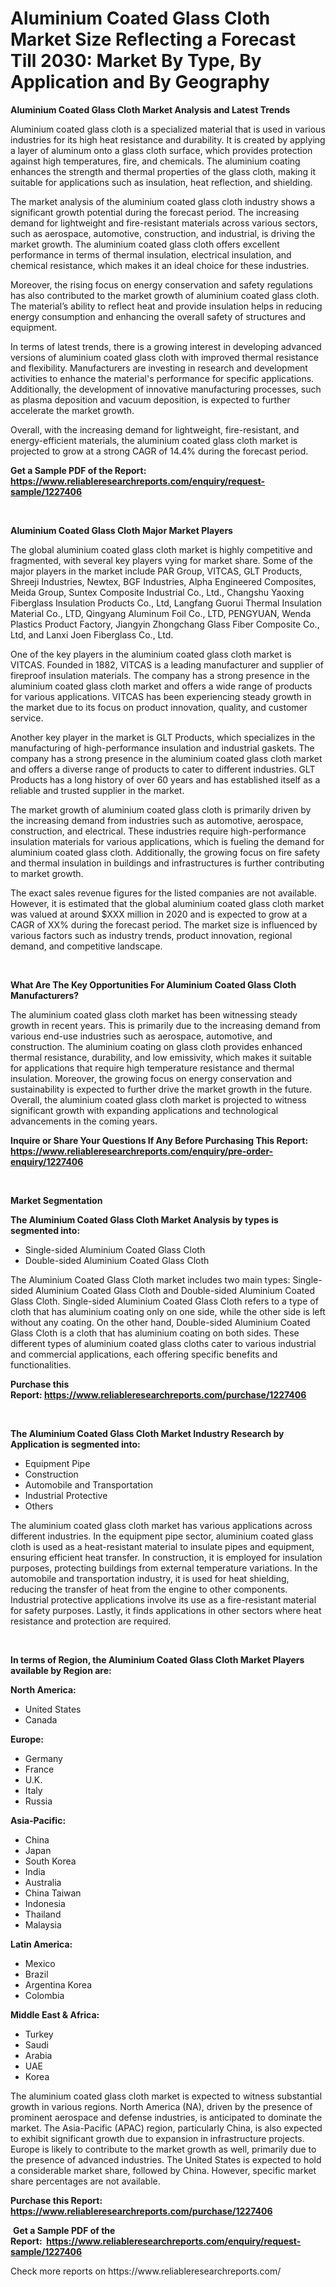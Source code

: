 <p><h1>Aluminium Coated Glass Cloth Market Size Reflecting a Forecast Till 2030: Market By Type, By Application and By Geography</h1></p><p><strong>Aluminium Coated Glass Cloth Market Analysis and Latest Trends</strong></p>
<p><p>Aluminium coated glass cloth is a specialized material that is used in various industries for its high heat resistance and durability. It is created by applying a layer of aluminum onto a glass cloth surface, which provides protection against high temperatures, fire, and chemicals. The aluminium coating enhances the strength and thermal properties of the glass cloth, making it suitable for applications such as insulation, heat reflection, and shielding.</p><p>The market analysis of the aluminium coated glass cloth industry shows a significant growth potential during the forecast period. The increasing demand for lightweight and fire-resistant materials across various sectors, such as aerospace, automotive, construction, and industrial, is driving the market growth. The aluminium coated glass cloth offers excellent performance in terms of thermal insulation, electrical insulation, and chemical resistance, which makes it an ideal choice for these industries.</p><p>Moreover, the rising focus on energy conservation and safety regulations has also contributed to the market growth of aluminium coated glass cloth. The material’s ability to reflect heat and provide insulation helps in reducing energy consumption and enhancing the overall safety of structures and equipment.</p><p>In terms of latest trends, there is a growing interest in developing advanced versions of aluminium coated glass cloth with improved thermal resistance and flexibility. Manufacturers are investing in research and development activities to enhance the material's performance for specific applications. Additionally, the development of innovative manufacturing processes, such as plasma deposition and vacuum deposition, is expected to further accelerate the market growth.</p><p>Overall, with the increasing demand for lightweight, fire-resistant, and energy-efficient materials, the aluminium coated glass cloth market is projected to grow at a strong CAGR of 14.4% during the forecast period.</p></p>
<p><strong>Get a Sample PDF of the Report:&nbsp; <a href="https://www.reliableresearchreports.com/enquiry/request-sample/1227406">https://www.reliableresearchreports.com/enquiry/request-sample/1227406</a></strong></p>
<p>&nbsp;</p>
<p><strong>Aluminium Coated Glass Cloth Major Market Players</strong></p>
<p><p>The global aluminium coated glass cloth market is highly competitive and fragmented, with several key players vying for market share. Some of the major players in the market include PAR Group, VITCAS, GLT Products, Shreeji Industries, Newtex, BGF Industries, Alpha Engineered Composites, Meida Group, Suntex Composite Industrial Co., Ltd., Changshu Yaoxing Fiberglass Insulation Products Co., Ltd, Langfang Guorui Thermal Insulation Material Co., LTD, Qingyang Aluminum Foil Co., LTD, PENGYUAN, Wenda Plastics Product Factory, Jiangyin Zhongchang Glass Fiber Composite Co., Ltd, and Lanxi Joen Fiberglass Co., Ltd.</p><p>One of the key players in the aluminium coated glass cloth market is VITCAS. Founded in 1882, VITCAS is a leading manufacturer and supplier of fireproof insulation materials. The company has a strong presence in the aluminium coated glass cloth market and offers a wide range of products for various applications. VITCAS has been experiencing steady growth in the market due to its focus on product innovation, quality, and customer service. </p><p>Another key player in the market is GLT Products, which specializes in the manufacturing of high-performance insulation and industrial gaskets. The company has a strong presence in the aluminium coated glass cloth market and offers a diverse range of products to cater to different industries. GLT Products has a long history of over 60 years and has established itself as a reliable and trusted supplier in the market.</p><p>The market growth of aluminium coated glass cloth is primarily driven by the increasing demand from industries such as automotive, aerospace, construction, and electrical. These industries require high-performance insulation materials for various applications, which is fueling the demand for aluminium coated glass cloth. Additionally, the growing focus on fire safety and thermal insulation in buildings and infrastructures is further contributing to market growth.</p><p>The exact sales revenue figures for the listed companies are not available. However, it is estimated that the global aluminium coated glass cloth market was valued at around $XXX million in 2020 and is expected to grow at a CAGR of XX% during the forecast period. The market size is influenced by various factors such as industry trends, product innovation, regional demand, and competitive landscape.</p></p>
<p>&nbsp;</p>
<p><strong>What Are The Key Opportunities For Aluminium Coated Glass Cloth Manufacturers?</strong></p>
<p><p>The aluminium coated glass cloth market has been witnessing steady growth in recent years. This is primarily due to the increasing demand from various end-use industries such as aerospace, automotive, and construction. The aluminium coating on glass cloth provides enhanced thermal resistance, durability, and low emissivity, which makes it suitable for applications that require high temperature resistance and thermal insulation. Moreover, the growing focus on energy conservation and sustainability is expected to further drive the market growth in the future. Overall, the aluminium coated glass cloth market is projected to witness significant growth with expanding applications and technological advancements in the coming years.</p></p>
<p><strong>Inquire or Share Your Questions If Any Before Purchasing This Report: <a href="https://www.reliableresearchreports.com/enquiry/pre-order-enquiry/1227406">https://www.reliableresearchreports.com/enquiry/pre-order-enquiry/1227406</a></strong></p>
<p>&nbsp;</p>
<p><strong>Market Segmentation</strong></p>
<p><strong>The Aluminium Coated Glass Cloth Market Analysis by types is segmented into:</strong></p>
<p><ul><li>Single-sided Aluminium Coated Glass Cloth</li><li>Double-sided Aluminium Coated Glass Cloth</li></ul></p>
<p><p>The Aluminium Coated Glass Cloth market includes two main types: Single-sided Aluminium Coated Glass Cloth and Double-sided Aluminium Coated Glass Cloth. Single-sided Aluminium Coated Glass Cloth refers to a type of cloth that has aluminium coating only on one side, while the other side is left without any coating. On the other hand, Double-sided Aluminium Coated Glass Cloth is a cloth that has aluminium coating on both sides. These different types of aluminium coated glass cloths cater to various industrial and commercial applications, each offering specific benefits and functionalities.</p></p>
<p><strong>Purchase this Report:&nbsp;<a href="https://www.reliableresearchreports.com/purchase/1227406">https://www.reliableresearchreports.com/purchase/1227406</a></strong></p>
<p>&nbsp;</p>
<p><strong>The Aluminium Coated Glass Cloth Market Industry Research by Application is segmented into:</strong></p>
<p><ul><li>Equipment Pipe</li><li>Construction</li><li>Automobile and Transportation</li><li>Industrial Protective</li><li>Others</li></ul></p>
<p><p>The aluminium coated glass cloth market has various applications across different industries. In the equipment pipe sector, aluminium coated glass cloth is used as a heat-resistant material to insulate pipes and equipment, ensuring efficient heat transfer. In construction, it is employed for insulation purposes, protecting buildings from external temperature variations. In the automobile and transportation industry, it is used for heat shielding, reducing the transfer of heat from the engine to other components. Industrial protective applications involve its use as a fire-resistant material for safety purposes. Lastly, it finds applications in other sectors where heat resistance and protection are required.</p></p>
<p>&nbsp;</p>
<p><strong>In terms of Region, the Aluminium Coated Glass Cloth Market Players available by Region are:</strong></p>
<p>
    <p> <strong> North America: </strong>
        <ul>
            <li>United States</li>
            <li>Canada</li>
        </ul>
        </p> 
    <p> <strong> Europe: </strong>
        <ul>
            <li>Germany</li>
            <li>France</li>
            <li>U.K.</li>
            <li>Italy</li>
            <li>Russia</li>
        </ul>
        </p> 
    <p> <strong> Asia-Pacific: </strong>
        <ul>
            <li>China</li>
            <li>Japan</li>
            <li>South Korea</li>
            <li>India</li>
            <li>Australia</li>
            <li>China Taiwan</li>
            <li>Indonesia</li>
            <li>Thailand</li>
            <li>Malaysia</li>
        </ul>
        </p> 
    <p> <strong> Latin America: </strong>
        <ul>
            <li>Mexico</li>
            <li>Brazil</li>
            <li>Argentina Korea</li>
            <li>Colombia</li>
        </ul>
        </p> 
    <p> <strong> Middle East & Africa: </strong>
        <ul>
            <li>Turkey</li>
            <li>Saudi</li>
            <li>Arabia</li>
            <li>UAE</li>
            <li>Korea</li>
        </ul>
    </p>
    </p>
<p><p>The aluminium coated glass cloth market is expected to witness substantial growth in various regions. North America (NA), driven by the presence of prominent aerospace and defense industries, is anticipated to dominate the market. The Asia-Pacific (APAC) region, particularly China, is also expected to exhibit significant growth due to expansion in infrastructure projects. Europe is likely to contribute to the market growth as well, primarily due to the presence of advanced industries. The United States is expected to hold a considerable market share, followed by China. However, specific market share percentages are not available.</p></p>
<p><strong>Purchase this Report: <a href="https://www.reliableresearchreports.com/purchase/1227406">https://www.reliableresearchreports.com/purchase/1227406</a></strong></p>
<p>&nbsp;<strong>Get a Sample PDF of the Report:&nbsp;&nbsp;<a href="https://www.reliableresearchreports.com/enquiry/request-sample/1227406">https://www.reliableresearchreports.com/enquiry/request-sample/1227406</a></strong></p>
<p><strong></strong></p>
<p>Check more reports on https://www.reliableresearchreports.com/</p>